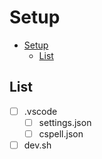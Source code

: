# Setup

- [Setup](#setup)
  - [List](#list)

## List

- [ ] .vscode
  - [ ] settings.json
  - [ ] cspell.json
- [ ] dev.sh
